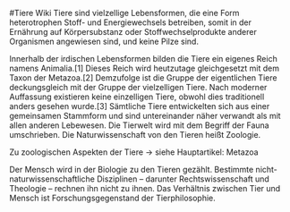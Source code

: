 #Tiere Wiki
Tiere sind vielzellige Lebensformen, die eine Form heterotrophen Stoff- und Energiewechsels betreiben, somit in der 
Ernährung auf Körpersubstanz oder Stoffwechselprodukte anderer Organismen angewiesen sind, und keine Pilze sind.

Innerhalb der irdischen Lebensformen bilden die Tiere ein eigenes Reich namens Animalia.[1] Dieses Reich wird heutzutage 
gleichgesetzt mit dem Taxon der Metazoa.[2] Demzufolge ist die Gruppe der eigentlichen Tiere deckungsgleich mit der 
Gruppe der vielzelligen Tiere. Nach moderner Auffassung existieren keine einzelligen Tiere, obwohl dies traditionell 
anders gesehen wurde.[3] Sämtliche Tiere entwickelten sich aus einer gemeinsamen Stammform und sind untereinander näher 
verwandt als mit allen anderen Lebewesen. Die Tierwelt wird mit dem Begriff der Fauna umschrieben. Die Naturwissenschaft 
von den Tieren heißt Zoologie.

Zu zoologischen Aspekten der Tiere → siehe Hauptartikel: Metazoa

Der Mensch wird in der Biologie zu den Tieren gezählt. Bestimmte nicht-naturwissenschaftliche Disziplinen – 
darunter Rechtswissenschaft und Theologie – rechnen ihn nicht zu ihnen. Das Verhältnis zwischen Tier und Mensch ist 
Forschungsgegenstand der Tierphilosophie.